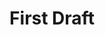 ---
id: '02'
title: 'First Draft'
description: 'After the first meeting, we will design your website, taking into consideration an reliable user interface, as well as user experience.'
image: './draft.png'
## Do not change
type: 'metodology'
---